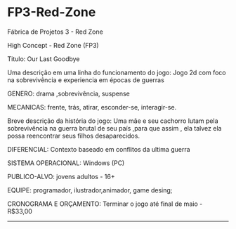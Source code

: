 # FP3-Red-Zone
Fábrica de Projetos 3 - Red Zone

High Concept - Red Zone (FP3)


Titulo: Our Last Goodbye

Uma descrição em uma linha do funcionamento do jogo: Jogo 2d com foco na sobrevivência e experiencia em épocas de guerras

GENERO: drama ,sobrevivência, suspense

MECANICAS: frente, trás, atirar, esconder-se, interagir-se.

Breve descrição da história do jogo: Uma mãe e seu cachorro lutam pela sobrevivência na guerra brutal de seu país ,para que assim , ela talvez ela possa reencontrar seus filhos desaparecidos.

DIFERENCIAL: Contexto baseado em conflitos da ultima guerra

SISTEMA OPERACIONAL: Windows (PC)

PUBLICO-ALVO: jovens adultos - 16+

EQUIPE: programador, ilustrador,animador, game desing;

CRONOGRAMA E ORÇAMENTO: Terminar o jogo até final de maio - R$33,00

------------------------------

